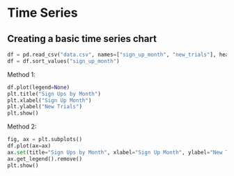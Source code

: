 # Time Series

## Creating a basic time series chart

```python
df = pd.read_csv("data.csv", names=["sign_up_month", "new_trials"], header=0, index_col="sign_up_month")
df = df.sort_values("sign_up_month")
```

Method 1:

```python
df.plot(legend=None)
plt.title("Sign Ups by Month")
plt.xlabel("Sign Up Month")
plt.ylabel("New Trials")
plt.show()
```

Method 2:

```python
fig, ax = plt.subplots()
df.plot(ax=ax)
ax.set(title="Sign Ups by Month", xlabel="Sign Up Month", ylabel="New Trials")
ax.get_legend().remove()
plt.show()
```
